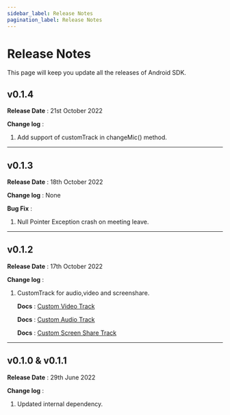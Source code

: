 ```yaml
---
sidebar_label: Release Notes
pagination_label: Release Notes
---
```


# Release Notes

This page will keep you update all the releases of Android SDK.

## v0.1.4

**Release Date** : 21st October 2022

**Change log** : 

1. Add support of customTrack in changeMic() method.

---

## v0.1.3

**Release Date** : 18th October 2022

**Change log** : None

**Bug Fix** :

1. Null Pointer Exception crash on meeting leave.

---

## v0.1.2

**Release Date** : 17th October 2022

**Change log** :

1.  CustomTrack for audio,video and screenshare.

    **Docs** : [Custom Video Track](https://docs.videosdk.live/android/guide/video-and-audio-calling-api-sdk/features/custom-track/custom-video-track)

    **Docs** : [Custom Audio Track](https://docs.videosdk.live/android/guide/video-and-audio-calling-api-sdk/features/custom-track/custom-audio-track)

    **Docs** : [Custom Screen Share Track](https://docs.videosdk.live/android/guide/video-and-audio-calling-api-sdk/features/custom-track/custom-screen-share-track)

---

## v0.1.0 & v0.1.1

**Release Date** : 29th June 2022

**Change log** :

1. Updated internal dependency. 
